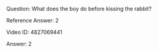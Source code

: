 Question: What does the boy do before kissing the rabbit?

Reference Answer: 2

Video ID: 4827069441

Answer: 2

